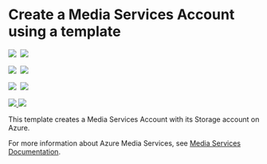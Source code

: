 # Create a Media Services Account using a template

<IMG SRC="https://azbotstorage.blob.core.windows.net/badges/101-media-services-create/PublicLastTestDate.svg" />&nbsp;
<IMG SRC="https://azbotstorage.blob.core.windows.net/badges/101-media-services-create/PublicDeployment.svg" />&nbsp;

<IMG SRC="https://azbotstorage.blob.core.windows.net/badges/101-media-services-create/FairfaxLastTestDate.svg" />&nbsp;
<IMG SRC="https://azbotstorage.blob.core.windows.net/badges/101-media-services-create/FairfaxDeployment.svg" />&nbsp;

<IMG SRC="https://azbotstorage.blob.core.windows.net/badges/101-media-services-create/BestPracticeResult.svg" />&nbsp;
<IMG SRC="https://azbotstorage.blob.core.windows.net/badges/101-media-services-create/CredScanResult.svg" />&nbsp;

<a href="https://portal.azure.com/#create/Microsoft.Template/uri/https%3A%2F%2Fraw.githubusercontent.com%2Fazure%2Fazure-quickstart-templates%2Fmaster%2F101-media-services-create%2Fazuredeploy.json" target="_blank">
    <img src="http://azuredeploy.net/deploybutton.png"/>
</a>

<a href="https://portal.azure.us/#create/Microsoft.Template/uri/https%3A%2F%2Fraw.githubusercontent.com%2Fazure%2Fazure-quickstart-templates%2Fmaster%2F101-media-services-create%2Fazuredeploy.json" target="_blank">
    <img src="http://azuredeploy.net/AzureGov.png"/>
</a>

This template creates a Media Services Account with its Storage account on Azure.

For more information about Azure Media Services, see [Media Services Documentation](https://docs.microsoft.com/en-us/azure/media-services/).
